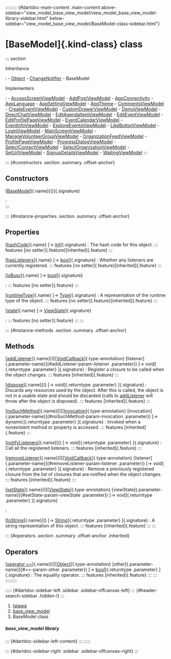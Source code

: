 ::::::::: {#dartdoc-main-content .main-content above-sidebar="view_model_base_view_model/view_model_base_view_model-library-sidebar.html" below-sidebar="view_model_base_view_model/BaseModel-class-sidebar.html"}
<div>

# [BaseModel]{.kind-class} class

</div>

::: section

Inheritance

:   -   [Object](https://api.flutter.dev/flutter/dart-core/Object-class.html)
    -   [ChangeNotifier](https://api.flutter.dev/flutter/foundation/ChangeNotifier-class.html)
    -   BaseModel

Implementers

:   -   [AccessScreenViewModel](../view_model_access_request_view_model/AccessScreenViewModel-class.html)
    -   [AddPostViewModel](../view_model_after_auth_view_models_add_post_view_models_add_post_view_model/AddPostViewModel-class.html)
    -   [AppConnectivity](../view_model_connectivity_view_model/AppConnectivity-class.html)
    -   [AppLanguage](../view_model_lang_view_model/AppLanguage-class.html)
    -   [AppSettingViewModel](../view_model_after_auth_view_models_settings_view_models_app_setting_view_model/AppSettingViewModel-class.html)
    -   [AppTheme](../view_model_theme_view_model/AppTheme-class.html)
    -   [CommentsViewModel](../view_model_widgets_view_models_comments_view_model/CommentsViewModel-class.html)
    -   [CreateEventViewModel](../view_model_after_auth_view_models_event_view_models_create_event_view_model/CreateEventViewModel-class.html)
    -   [CustomDrawerViewModel](../view_model_widgets_view_models_custom_drawer_view_model/CustomDrawerViewModel-class.html)
    -   [DemoViewModel](../main/DemoViewModel-class.html)
    -   [DirectChatViewModel](../view_model_after_auth_view_models_chat_view_models_direct_chat_view_model/DirectChatViewModel-class.html)
    -   [EditAgendaItemViewModel](../view_model_after_auth_view_models_event_view_models_edit_agenda_view_model/EditAgendaItemViewModel-class.html)
    -   [EditEventViewModel](../view_model_after_auth_view_models_event_view_models_edit_event_view_model/EditEventViewModel-class.html)
    -   [EditProfilePageViewModel](../view_model_after_auth_view_models_profile_view_models_edit_profile_view_model/EditProfilePageViewModel-class.html)
    -   [EventCalendarViewModel](../view_model_after_auth_view_models_event_view_models_event_calendar_view_model/EventCalendarViewModel-class.html)
    -   [EventInfoViewModel](../view_model_after_auth_view_models_event_view_models_event_info_view_model/EventInfoViewModel-class.html)
    -   [ExploreEventsViewModel](../view_model_after_auth_view_models_event_view_models_explore_events_view_model/ExploreEventsViewModel-class.html)
    -   [LikeButtonViewModel](../view_model_widgets_view_models_like_button_view_model/LikeButtonViewModel-class.html)
    -   [LoginViewModel](../view_model_pre_auth_view_models_login_view_model/LoginViewModel-class.html)
    -   [MainScreenViewModel](../view_model_main_screen_view_model/MainScreenViewModel-class.html)
    -   [ManageVolunteerGroupViewModel](../view_model_after_auth_view_models_event_view_models_manage_volunteer_group_view_model/ManageVolunteerGroupViewModel-class.html)
    -   [OrganizationFeedViewModel](../view_model_after_auth_view_models_feed_view_models_organization_feed_view_model/OrganizationFeedViewModel-class.html)
    -   [ProfilePageViewModel](../view_model_after_auth_view_models_profile_view_models_profile_page_view_model/ProfilePageViewModel-class.html)
    -   [ProgressDialogViewModel](../view_model_widgets_view_models_progress_dialog_view_model/ProgressDialogViewModel-class.html)
    -   [SelectContactViewModel](../view_model_after_auth_view_models_chat_view_models_select_contact_view_model/SelectContactViewModel-class.html)
    -   [SelectOrganizationViewModel](../view_model_pre_auth_view_models_select_organization_view_model/SelectOrganizationViewModel-class.html)
    -   [SetUrlViewModel](../view_model_pre_auth_view_models_set_url_view_model/SetUrlViewModel-class.html)
    -   [SignupDetailsViewModel](../view_model_pre_auth_view_models_signup_details_view_model/SignupDetailsViewModel-class.html)
    -   [WaitingViewModel](../view_model_pre_auth_view_models_waiting_view_model/WaitingViewModel-class.html)
:::

::: {#constructors .section .summary .offset-anchor}
## Constructors

[[BaseModel](../view_model_base_view_model/BaseModel/BaseModel.html)]{.name}[()]{.signature}

:   
:::

::: {#instance-properties .section .summary .offset-anchor}
## Properties

[[hashCode](https://api.flutter.dev/flutter/dart-core/Object/hashCode.html)]{.name} [→ [int](https://api.flutter.dev/flutter/dart-core/int-class.html)]{.signature}
:   The hash code for this object.
    ::: features
    [no setter]{.feature}[inherited]{.feature}
    :::

[[hasListeners](https://api.flutter.dev/flutter/foundation/ChangeNotifier/hasListeners.html)]{.name} [→ [bool](https://api.flutter.dev/flutter/dart-core/bool-class.html)]{.signature}
:   Whether any listeners are currently registered.
    ::: features
    [no setter]{.feature}[inherited]{.feature}
    :::

[[isBusy](../view_model_base_view_model/BaseModel/isBusy.html)]{.name} [→ [bool](https://api.flutter.dev/flutter/dart-core/bool-class.html)]{.signature}

:   ::: features
    [no setter]{.feature}
    :::

[[runtimeType](https://api.flutter.dev/flutter/dart-core/Object/runtimeType.html)]{.name} [→ [Type](https://api.flutter.dev/flutter/dart-core/Type-class.html)]{.signature}
:   A representation of the runtime type of the object.
    ::: features
    [no setter]{.feature}[inherited]{.feature}
    :::

[[state](../view_model_base_view_model/BaseModel/state.html)]{.name} [→ [ViewState](../enums_enums/ViewState.html)]{.signature}

:   ::: features
    [no setter]{.feature}
    :::
:::

::: {#instance-methods .section .summary .offset-anchor}
## Methods

[[addListener](https://api.flutter.dev/flutter/foundation/ChangeNotifier/addListener.html)]{.name}[([[[VoidCallback](https://api.flutter.dev/flutter/dart-ui/VoidCallback.html)]{.type-annotation} [listener]{.parameter-name}]{#addListener-param-listener .parameter}) [→ void]{.returntype .parameter} ]{.signature}
:   Register a closure to be called when the object changes.
    ::: features
    [inherited]{.feature}
    :::

[[dispose](https://api.flutter.dev/flutter/foundation/ChangeNotifier/dispose.html)]{.name}[() [→ void]{.returntype .parameter} ]{.signature}
:   Discards any resources used by the object. After this is called, the
    object is not in a usable state and should be discarded (calls to
    [addListener](https://api.flutter.dev/flutter/foundation/ChangeNotifier/addListener.html)
    will throw after the object is disposed).
    ::: features
    [inherited]{.feature}
    :::

[[noSuchMethod](https://api.flutter.dev/flutter/dart-core/Object/noSuchMethod.html)]{.name}[([[[Invocation](https://api.flutter.dev/flutter/dart-core/Invocation-class.html)]{.type-annotation} [invocation]{.parameter-name}]{#noSuchMethod-param-invocation .parameter}) [→ dynamic]{.returntype .parameter} ]{.signature}
:   Invoked when a nonexistent method or property is accessed.
    ::: features
    [inherited]{.feature}
    :::

[[notifyListeners](https://api.flutter.dev/flutter/foundation/ChangeNotifier/notifyListeners.html)]{.name}[() [→ void]{.returntype .parameter} ]{.signature}
:   Call all the registered listeners.
    ::: features
    [inherited]{.feature}
    :::

[[removeListener](https://api.flutter.dev/flutter/foundation/ChangeNotifier/removeListener.html)]{.name}[([[[VoidCallback](https://api.flutter.dev/flutter/dart-ui/VoidCallback.html)]{.type-annotation} [listener]{.parameter-name}]{#removeListener-param-listener .parameter}) [→ void]{.returntype .parameter} ]{.signature}
:   Remove a previously registered closure from the list of closures
    that are notified when the object changes.
    ::: features
    [inherited]{.feature}
    :::

[[setState](../view_model_base_view_model/BaseModel/setState.html)]{.name}[([[[ViewState](../enums_enums/ViewState.html)]{.type-annotation} [viewState]{.parameter-name}]{#setState-param-viewState .parameter}) [→ void]{.returntype .parameter} ]{.signature}

:   

[[toString](https://api.flutter.dev/flutter/dart-core/Object/toString.html)]{.name}[() [→ [String](https://api.flutter.dev/flutter/dart-core/String-class.html)]{.returntype .parameter} ]{.signature}
:   A string representation of this object.
    ::: features
    [inherited]{.feature}
    :::
:::

::: {#operators .section .summary .offset-anchor .inherited}
## Operators

[[operator ==](https://api.flutter.dev/flutter/dart-core/Object/operator_equals.html)]{.name}[([[[Object](https://api.flutter.dev/flutter/dart-core/Object-class.html)]{.type-annotation} [other]{.parameter-name}]{#==-param-other .parameter}) [→ [bool](https://api.flutter.dev/flutter/dart-core/bool-class.html)]{.returntype .parameter} ]{.signature}
:   The equality operator.
    ::: features
    [inherited]{.feature}
    :::
:::
:::::::::

::::: {#dartdoc-sidebar-left .sidebar .sidebar-offcanvas-left}
::: {#header-search-sidebar .hidden-l}
:::

1.  [talawa](../index.html)
2.  [base_view_model](../view_model_base_view_model/)
3.  BaseModel class

##### base_view_model library

::: {#dartdoc-sidebar-left-content}
:::
:::::

::: {#dartdoc-sidebar-right .sidebar .sidebar-offcanvas-right}
:::
